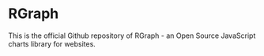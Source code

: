 RGraph
======

This is the official Github repository of RGraph - an Open Source JavaScript charts library for websites.
